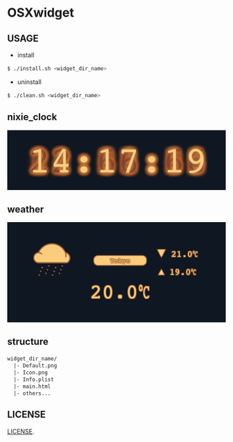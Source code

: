 OSXwidget
============
USAGE
------------
- install
```sh
$ ./install.sh <widget_dir_name>
```

- uninstall
```sh
$ ./clean.sh <widget_dir_name>
```


nixie_clock
------------
![nixie_clock](thumbnail_nixie_clock.jpg "nixie_clock")


weather
------------
![weather](thumbnail_weather.jpg "weather")


structure
------------
```
widget_dir_name/  
  |- Default.png
  |- Icon.png
  |- Info.plist
  |- main.html
  |- others...
```


LICENSE
------------
[LICENSE](LICENSE "license").
